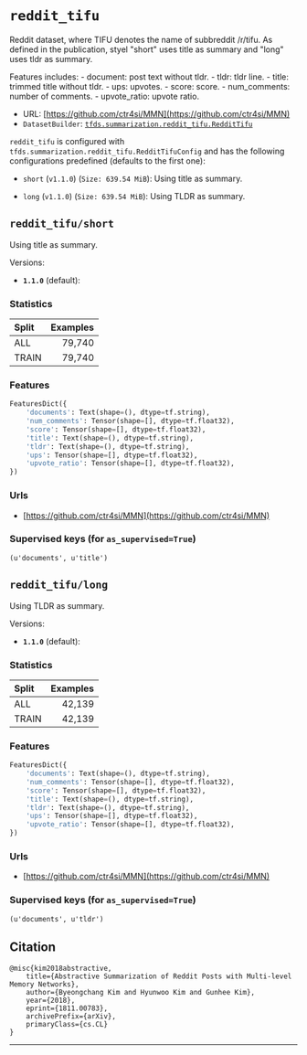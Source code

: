 <div itemscope itemtype="http://schema.org/Dataset">
  <div itemscope itemprop="includedInDataCatalog" itemtype="http://schema.org/DataCatalog">
    <meta itemprop="name" content="TensorFlow Datasets" />
  </div>

  <meta itemprop="name" content="reddit_tifu" />
  <meta itemprop="description" content="&#10;Reddit dataset, where TIFU denotes the name of subbreddit /r/tifu.&#10;As defined in the publication, styel &quot;short&quot; uses title as summary and&#10;&quot;long&quot; uses tldr as summary.&#10;&#10;Features includes:&#10;  - document: post text without tldr.&#10;  - tldr: tldr line.&#10;  - title: trimmed title without tldr.&#10;  - ups: upvotes.&#10;  - score: score.&#10;  - num_comments: number of comments.&#10;  - upvote_ratio: upvote ratio.&#10;&#10;&#10;To use this dataset:&#10;&#10;```python&#10;import tensorflow_datasets as tfds&#10;&#10;ds = tfds.load('reddit_tifu', split='train')&#10;for ex in ds.take(4):&#10;  print(ex)&#10;```&#10;&#10;See [the guide](https://www.tensorflow.org/datasets/overview) for more&#10;informations on [tensorflow_datasets](https://www.tensorflow.org/datasets).&#10;&#10;" />
  <meta itemprop="url" content="https://www.tensorflow.org/datasets/catalog/reddit_tifu" />
  <meta itemprop="sameAs" content="https://github.com/ctr4si/MMN" />
  <meta itemprop="citation" content="&#10;@misc{kim2018abstractive,&#10;    title={Abstractive Summarization of Reddit Posts with Multi-level Memory Networks},&#10;    author={Byeongchang Kim and Hyunwoo Kim and Gunhee Kim},&#10;    year={2018},&#10;    eprint={1811.00783},&#10;    archivePrefix={arXiv},&#10;    primaryClass={cs.CL}&#10;}&#10;" />
</div>

# `reddit_tifu`

Reddit dataset, where TIFU denotes the name of subbreddit /r/tifu. As defined in
the publication, styel "short" uses title as summary and "long" uses tldr as
summary.

Features includes: - document: post text without tldr. - tldr: tldr line. -
title: trimmed title without tldr. - ups: upvotes. - score: score. -
num_comments: number of comments. - upvote_ratio: upvote ratio.

*   URL: [https://github.com/ctr4si/MMN](https://github.com/ctr4si/MMN)
*   `DatasetBuilder`:
    [`tfds.summarization.reddit_tifu.RedditTifu`](https://github.com/tensorflow/datasets/tree/master/tensorflow_datasets/summarization/reddit_tifu.py)

`reddit_tifu` is configured with
`tfds.summarization.reddit_tifu.RedditTifuConfig` and has the following
configurations predefined (defaults to the first one):

*   `short` (`v1.1.0`) (`Size: 639.54 MiB`): Using title as summary.

*   `long` (`v1.1.0`) (`Size: 639.54 MiB`): Using TLDR as summary.

## `reddit_tifu/short`
Using title as summary.

Versions:

*   **`1.1.0`** (default):

### Statistics

Split | Examples
:---- | -------:
ALL   | 79,740
TRAIN | 79,740

### Features
```python
FeaturesDict({
    'documents': Text(shape=(), dtype=tf.string),
    'num_comments': Tensor(shape=[], dtype=tf.float32),
    'score': Tensor(shape=[], dtype=tf.float32),
    'title': Text(shape=(), dtype=tf.string),
    'tldr': Text(shape=(), dtype=tf.string),
    'ups': Tensor(shape=[], dtype=tf.float32),
    'upvote_ratio': Tensor(shape=[], dtype=tf.float32),
})
```

### Urls

*   [https://github.com/ctr4si/MMN](https://github.com/ctr4si/MMN)

### Supervised keys (for `as_supervised=True`)
`(u'documents', u'title')`

## `reddit_tifu/long`
Using TLDR as summary.

Versions:

*   **`1.1.0`** (default):

### Statistics

Split | Examples
:---- | -------:
ALL   | 42,139
TRAIN | 42,139

### Features
```python
FeaturesDict({
    'documents': Text(shape=(), dtype=tf.string),
    'num_comments': Tensor(shape=[], dtype=tf.float32),
    'score': Tensor(shape=[], dtype=tf.float32),
    'title': Text(shape=(), dtype=tf.string),
    'tldr': Text(shape=(), dtype=tf.string),
    'ups': Tensor(shape=[], dtype=tf.float32),
    'upvote_ratio': Tensor(shape=[], dtype=tf.float32),
})
```

### Urls

*   [https://github.com/ctr4si/MMN](https://github.com/ctr4si/MMN)

### Supervised keys (for `as_supervised=True`)
`(u'documents', u'tldr')`

## Citation
```
@misc{kim2018abstractive,
    title={Abstractive Summarization of Reddit Posts with Multi-level Memory Networks},
    author={Byeongchang Kim and Hyunwoo Kim and Gunhee Kim},
    year={2018},
    eprint={1811.00783},
    archivePrefix={arXiv},
    primaryClass={cs.CL}
}
```

--------------------------------------------------------------------------------

